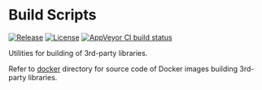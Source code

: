 # Build Scripts

[![Release](https://img.shields.io/github/release/mabrarov/build-scripts.svg)](https://github.com/mabrarov/build-scripts/releases/latest) [![License](https://img.shields.io/github/license/mabrarov/build-scripts)](https://github.com/mabrarov/asio_samples/tree/master/LICENSE) [![AppVeyor CI build status](https://ci.appveyor.com/api/projects/status/qmfl35ccfntvo47v/branch/master?svg=true)](https://ci.appveyor.com/project/mabrarov/build-scripts)

Utilities for building of 3rd-party libraries.

Refer to [docker](docker) directory for source code of Docker images building 3rd-party libraries. 
